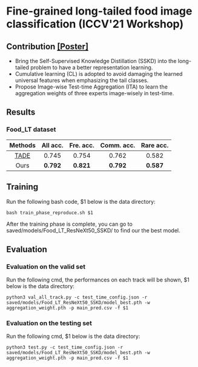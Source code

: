 # Fine-grained long-tailed food image classification (ICCV'21 Workshop)
## Contribution [[Poster]](https://github.com/r09921135/dlcv/blob/master/final/sskd/poster.pdf)
* Bring the Self-Supervised Knowledge Distillation (SSKD) into the long-tailed problem to have a better representation learning. 
* Cumulative learning (CL) is adopted to avoid damaging the learned universal features when emphasizing the tail classes.
* Propose Image-wise Test-time Aggregation (ITA) to learn the aggregation weights of three experts image-wisely in test-time.

## Results
### Food_LT dataset
|    Methods   |  All acc. | Fre. acc. |   Comm. acc.  |   Rare acc.  |    
| :------------: | :--------: | :--------: | :--------: | :--------: |
|    [TADE](https://github.com/Vanint/TADE-AgnosticLT)   |   0.745   |    0.754    |   0.762   |   0.582  |
|     Ours     |   **0.792**   |    **0.821**    |   **0.792**   |   **0.587**  |

## Training
Run the following bash code, $1 below is the data directory:
    
    bash train_phase_reproduce.sh $1

After the training phase is complete, you can go to saved/models/Food_LT_ResNeXt50_SSKD/ to find our the best model.

## Evaluation
### Evaluation on the valid set
Run the following cmd, the performances on each track will be shown, $1 below is the data directory:
    
    python3 val_all_track.py -c test_time_config.json -r saved/models/Food_LT_ResNeXt50_SSKD/model_best.pth -w aggregation_weight.pth -p main_pred.csv -f $1
    
### Evaluation on the testing set
Run the following cmd, $1 below is the data directory:
    
    python3 test.py -c test_time_config.json -r saved/models/Food_LT_ResNeXt50_SSKD/model_best.pth -w aggregation_weight.pth -p main_pred.csv -f $1
    

